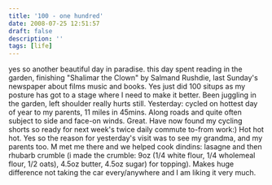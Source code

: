 ```yaml
---
title: '100 - one hundred'
date: 2008-07-25 12:51:57
draft: false
description: ''
tags: [life]
---
```


yes so another beautiful day in paradise. this day spent reading in the garden, finishing "Shalimar the Clown" by Salmand Rushdie, last Sunday's newspaper about films music and books. Yes just did 100 situps as my posture has got to a stage where I need to make it better. Been juggling in the garden, left shoulder really hurts still. Yesterday: cycled on hottest day of year to my parents, 11 miles in 45mins. Along roads and quite often subject to side and face-on winds. Great. Have now found my cycling shorts so ready for next week's twice daily commute to-from work:) Hot hot hot. Yes so the reason for yesterday's visit was to see my grandma, and my parents too. M met me there and we helped cook dindins: lasagne and then rhubarb crumble (i made the crumble: 9oz (1/4 white flour, 1/4 wholemeal flour, 1/2 oats), 4.5oz butter, 4.5oz sugar) for topping). Makes huge difference not taking the car every/anywhere and I am liking it very much.